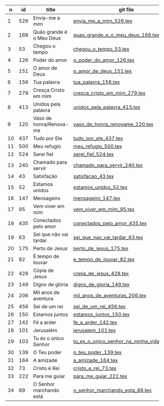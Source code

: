 n  | id    | title | git file | site link |
---|-------|-------|----------|-----------|
1  | 526 | Envia-me a mim | [envia_me_a_mim_526.tex](https://github.com/psalterio/repository/blob/master/songs/pt/envia_me_a_mim_526.tex) | http://www.psalterio.net/song/526 |
2  | 168 | Quão grande é o Meu Deus | [quao_grande_e_o_meu_deus_168.tex](https://github.com/psalterio/repository/blob/master/songs/pt/quao_grande_e_o_meu_deus_168.tex) | http://www.psalterio.net/song/168 |
3  | 53 | Chegou o tempo | [chegou_o_tempo_53.tex](https://github.com/psalterio/repository/blob/master/songs/pt/chegou_o_tempo_53.tex) | http://www.psalterio.net/song/53 |
4  | 126 | Poder do amor | [o_poder_do_amor_126.tex](https://github.com/psalterio/repository/blob/master/songs/pt/o_poder_do_amor_126.tex) | http://www.psalterio.net/song/126 |
5  | 151 | O amor de Deus | [o_amor_de_deus_151.tex](https://github.com/psalterio/repository/blob/master/songs/pt/o_amor_de_deus_151.tex) | http://www.psalterio.net/song/151 |
6  | 156 | Tua palavra | [tua_palavra_156.tex](https://github.com/psalterio/repository/blob/master/songs/pt/tua_palavra_156.tex) | http://www.psalterio.net/song/156 |
7  | 279 | Cresça Cristo em mim | [cresca_cristo_em_mim_279.tex](https://github.com/psalterio/repository/blob/master/songs/pt/cresca_cristo_em_mim_279.tex) | http://www.psalterio.net/song/279 |
8  | 413 | Unidos pela palavra | [unidos_pela_palavra_413.tex](https://github.com/psalterio/repository/blob/master/songs/pt/unidos_pela_palavra_413.tex) | http://www.psalterio.net/song/413 |
9  | 120 | Vaso de honra/Renova-me | [vaso_de_honra_renovame_120.tex](https://github.com/psalterio/repository/blob/master/songs/pt/vaso_de_honra_renovame_120.tex) | http://www.psalterio.net/song/120 |
10  | 437 | Tudo por Ele | [tudo_por_ele_437.tex](https://github.com/psalterio/repository/blob/master/songs/pt/tudo_por_ele_437.tex) | http://www.psalterio.net/song/437 |
11  | 500 | Meu refugio | [meu_refugio_500.tex](https://github.com/psalterio/repository/blob/master/songs/pt/meu_refugio_500.tex) | http://www.psalterio.net/song/500 |
12  | 524 | Serei fiel | [serei_fiel_524.tex](https://github.com/psalterio/repository/blob/master/songs/pt/serei_fiel_524.tex) | http://www.psalterio.net/song/524 |
13  | 240 | Chamado para servir | [chamado_para_servir_240.tex](https://github.com/psalterio/repository/blob/master/songs/pt/chamado_para_servir_240.tex) | http://www.psalterio.net/song/240 |
14  | 43 | Satisfação | [satisfacao_43.tex](https://github.com/psalterio/repository/blob/master/songs/pt/satisfacao_43.tex) | http://www.psalterio.net/song/43 |
15  | 52 | Estamos unidos | [estamos_unidos_52.tex](https://github.com/psalterio/repository/blob/master/songs/pt/estamos_unidos_52.tex) | http://www.psalterio.net/song/52 |
16  | 147 | Mensageiro | [mensageiro_147.tex](https://github.com/psalterio/repository/blob/master/songs/pt/mensageiro_147.tex) | http://www.psalterio.net/song/147 |
17  | 95 | Vem viver em mim | [vem_viver_em_mim_95.tex](https://github.com/psalterio/repository/blob/master/songs/pt/vem_viver_em_mim_95.tex) | http://www.psalterio.net/song/95 |
18  | 435 | Conectados pelo amor | [conectados_pelo_amor_435.tex](https://github.com/psalterio/repository/blob/master/songs/pt/conectados_pelo_amor_435.tex) | http://www.psalterio.net/song/435 |
19  | 63 | Sei que não vai tardar | [sei_que_nao_vai_tardar_63.tex](https://github.com/psalterio/repository/blob/master/songs/pt/sei_que_nao_vai_tardar_63.tex) | http://www.psalterio.net/song/63 |
20  | 175 | Perto de Jesus | [perto_de_jesus_175.tex](https://github.com/psalterio/repository/blob/master/songs/pt/perto_de_jesus_175.tex) | http://www.psalterio.net/song/175 |
21  | 82 | É tempo de louvar | [e_tempo_de_louvar_82.tex](https://github.com/psalterio/repository/blob/master/songs/pt/e_tempo_de_louvar_82.tex) | http://www.psalterio.net/song/82 |
22  | 428 | Cópia de Jesus | [copia_de_jesus_428.tex](https://github.com/psalterio/repository/blob/master/songs/pt/copia_de_jesus_428.tex) | http://www.psalterio.net/song/428 |
23  | 149 | Digno de glória | [digno_de_gloria_149.tex](https://github.com/psalterio/repository/blob/master/songs/pt/digno_de_gloria_149.tex) | http://www.psalterio.net/song/149 |
24  | 206 | Mil anos de aventura | [mil_anos_de_aventuras_206.tex](https://github.com/psalterio/repository/blob/master/songs/pt/mil_anos_de_aventuras_206.tex) | http://www.psalterio.net/song/206 |
25  | 456 | Sei de um rei | [sei_de_um_rei_456.tex](https://github.com/psalterio/repository/blob/master/songs/pt/sei_de_um_rei_456.tex) | http://www.psalterio.net/song/456 |
26  | 150 | Estamos juntos | [estamos_juntos_150.tex](https://github.com/psalterio/repository/blob/master/songs/pt/estamos_juntos_150.tex) | http://www.psalterio.net/song/150 |
27  | 142 | Fé a arder | [fe_a_arder_142.tex](https://github.com/psalterio/repository/blob/master/songs/pt/fe_a_arder_142.tex) | http://www.psalterio.net/song/142 |
28  | 101 | Jerusalém | [jerusalem_101.tex](https://github.com/psalterio/repository/blob/master/songs/pt/jerusalem_101.tex) | http://www.psalterio.net/song/101 |
29  | 103 | Tu és o único Senhor | [tu_es_o_unico_senhor_na_minha_vida_103.tex](https://github.com/psalterio/repository/blob/master/songs/pt/tu_es_o_unico_senhor_na_minha_vida_103.tex) | http://www.psalterio.net/song/103 |
30  | 139 | O Teu poder | [o_teu_poder_139.tex](https://github.com/psalterio/repository/blob/master/songs/pt/o_teu_poder_139.tex) | http://www.psalterio.net/song/139 |
31  | 164 | A amizade | [a_amizade_164.tex](https://github.com/psalterio/repository/blob/master/songs/pt/a_amizade_164.tex) | http://www.psalterio.net/song/164 |
32  | 73 | Cristo é Rei | [cristo_e_rei_73.tex](https://github.com/psalterio/repository/blob/master/songs/pt/cristo_e_rei_73.tex) | http://www.psalterio.net/song/73 |
33  | 222 | Para me guiar | [para_me_guiar_222.tex](https://github.com/psalterio/repository/blob/master/songs/pt/para_me_guiar_222.tex) | http://www.psalterio.net/song/222 |
34  | 89 | O Senhor marchando está | [o_senhor_marchando_esta_89.tex](https://github.com/psalterio/repository/blob/master/songs/pt/o_senhor_marchando_esta_89.tex) | http://www.psalterio.net/song/89 |